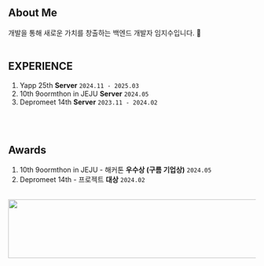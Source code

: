 ## About Me
개발을 통해 새로운 가치를 창출하는 백엔드 개발자 임지수입니다. 👋
<br><br>

## EXPERIENCE
1. Yapp 25th **Server** `2024.11 - 2025.03`
2. 10th 9oormthon in JEJU **Server** `2024.05`
3. Depromeet 14th **Server** `2023.11 - 2024.02`

<br><br>

## Awards
1. 10th 9oormthon in JEJU - 해커톤 **우수상 (구름 기업상)** `2024.05`
2. Depromeet 14th - 프로젝트 **대상** `2024.02`
<br>
<a href="https://github.com/devxb/gitanimals">
  <img src="https://render.gitanimals.org/lines/Ji-soo708?pet-id=1" width="1000" height="120"/>
</a>
